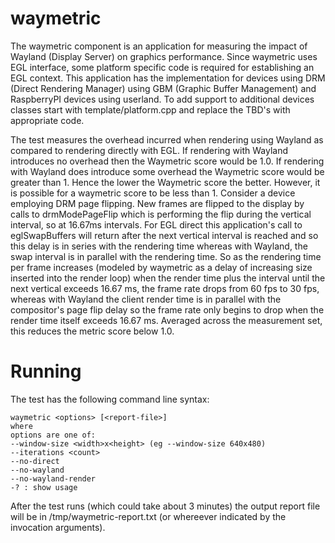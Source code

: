 # waymetric

The waymetric component is an application for measuring the impact of Wayland (Display Server) on graphics performance.  Since waymetric uses EGL interface, some platform specific code is required for establishing an EGL context. This application has the implementation for devices using DRM (Direct Rendering Manager) using GBM (Graphic Buffer Management) and RaspberryPI devices using userland.  To add support to additional devices classes start with template/platform.cpp and replace the TBD's with appropriate code.

The test measures the overhead incurred when rendering using Wayland as compared to rendering directly with EGL.  If rendering with Wayland introduces no overhead then the Waymetric score would be 1.0.  If rendering with Wayland does introduce some overhead the Waymetric score would be greater than 1.  Hence the lower the Waymetric score the better.  However, it is possible for a waymetric score to be less than 1.   Consider a device employing DRM page flipping.  New frames are flipped to the display by calls to drmModePageFlip which is performing the flip during the vertical interval, so at 16.67ms intervals.  For EGL direct this application's call to eglSwapBuffers will return after the next vertical interval is reached and so this delay is in series with the rendering time whereas with Wayland, the swap interval is in parallel with the rendering time.  So as the rendering time per frame increases (modeled by waymetric as a delay of increasing size inserted into the render loop) when the render time plus the interval until the next vertical exceeds 16.67 ms, the frame rate drops from 60 fps to 30 fps, whereas with Wayland the client render time is in parallel with the compositor's page flip delay so the frame rate only begins to drop when the render time itself exceeds 16.67 ms.  Averaged across the measurement set, this reduces the metric score below 1.0.

# Running

The test has the following command line syntax:

```
waymetric <options> [<report-file>]
where
options are one of:
--window-size <width>x<height> (eg --window-size 640x480)
--iterations <count>
--no-direct
--no-wayland
--no-wayland-render
-? : show usage
```

After the test runs (which could take about 3 minutes) the output report file will be in /tmp/waymetric-report.txt (or whereever indicated by the invocation arguments).


